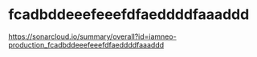 # fcadbddeeefeeefdfaeddddfaaaddd
https://sonarcloud.io/summary/overall?id=iamneo-production_fcadbddeeefeeefdfaeddddfaaaddd
